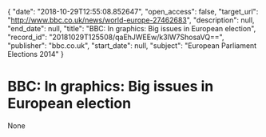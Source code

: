 {
  "date": "2018-10-29T12:55:08.852647", 
  "open_access": false, 
  "target_url": "http://www.bbc.co.uk/news/world-europe-27462683", 
  "description": null, 
  "end_date": null, 
  "title": "BBC:  In graphics: Big issues in European election", 
  "record_id": "20181029T125508/qaEhJWEEw/k3IW7ShosaVQ==", 
  "publisher": "bbc.co.uk", 
  "start_date": null, 
  "subject": "European Parliament Elections 2014"
}

# BBC:  In graphics: Big issues in European election

None
